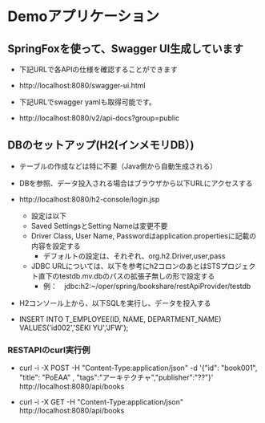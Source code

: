 # Demoアプリケーション

## SpringFoxを使って、Swagger UI生成しています

 - 下記URLで各APIの仕様を確認することができます
 - http://localhost:8080/swagger-ui.html

 - 下記URLでswagger yamlも取得可能です。
 - http://localhost:8080/v2/api-docs?group=public

## DBのセットアップ(H2(インメモリDB）)

- テーブルの作成などは特に不要（Java側から自動生成される）

- DBを参照、データ投入される場合はブラウザから以下URLにアクセスする
- http://localhost:8080/h2-console/login.jsp
	- 設定は以下
	- Saved SettingsとSetting Nameは変更不要
	- Driver Class, User Name, Passwordはapplication.propertiesに記載の内容を設定する
		- デフォルトの設定は、それぞれ、org.h2.Driver,user,pass
	- JDBC URLについては、以下を参考にh2コロンのあとはSTSプロジェクト直下のtestdb.mv.dbのパスの拡張子無しの形で設定する
		- 例：　jdbc:h2:~/oper/spring/bookshare/restApiProvider/testdb

- H2コンソール上から、以下SQLを実行し、データを投入する

- INSERT INTO T_EMPLOYEE(ID, NAME, DEPARTMENT_NAME) VALUES('id002','SEKI YU','JFW');

### RESTAPIのcurl実行例

- curl -i -X POST -H "Content-Type:application/json" -d '{"id": "book001", "title": "PoEAA" , "tags":"アーキテクチャ","publisher":"??"}' http://localhost:8080/api/books

- curl -i -X GET -H "Content-Type:application/json" http://localhost:8080/api/books
